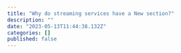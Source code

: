 ```yaml
---
title: "Why do streaming services have a New section?"
description: ""
date: "2023-05-13T11:44:38.132Z"
categories: []
published: false
---
```



